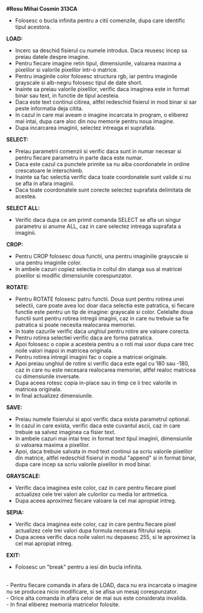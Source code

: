 <b>#Rosu Mihai Cosmin 313CA</b>

- Folosesc o bucla infinita pentru a citii comenzile, dupa care identific tipul
acestora.

<b>LOAD:</b>
- Incerc sa deschid fisierul cu numele introdus. Daca reusesc incep sa preiau
datele despre imagine.
- Pentru fiecare imagine retin tipul, dimensiunile, valoarea maxima a pixelilor
si valorile pixelilor intr-o matrice.
- Pentru imaginile color folosesc structura rgb, iar pentru imaginile grayscale
si alb-negru folosesc tipul de date short.
- Inainte sa preiau valorile pixelilor, verific daca imaginea este in format
binar sau text, in functie de tipul acesteia.
- Daca este text continui citirea, altfel redeschid fisierul in mod binar si
sar peste informatia deja citita.
- In cazul in care mai aveam o imagine incarcata in program, o eliberez mai
intai, dupa care aloc din nou memorie pentru noua imagine.
- Dupa incarcarea imaginii, selectez intreaga ei suprafata.

<b>SELECT:</b>
- Preiau parametrii comenzii si verific daca sunt in numar necesar si pentru
fiecare parametru in parte daca este numar.
- Daca este cazul ca punctele primite sa nu aiba coordonatele in ordine
crescatoare le interschimb.
- Inainte sa fac selectia verific daca toate coordonatele sunt valide si nu
se afla in afara imaginii.
- Daca toate coordonatele sunt corecte selectez suprafata delimitata de
acestea.

<b>SELECT ALL:</b>
- Verific daca dupa ce am primit comanda SELECT se afla un singur parametru
si anume ALL, caz in care selectez intreaga suprafata a imaginii.

<b>CROP:</b>
- Pentru CROP folosesc doua functii, una pentru imaginiile grayscale si una
pentru imaginile color.
- In ambele cazuri copiez selectia in coltul din stanga sus al matricei
pixelilor si modific dimensiunile corespunzator.

<b>ROTATE:</b>
- Pentru ROTATE folosesc patru functii. Doua sunt pentru rotirea unei selectii,
care poate avea loc doar daca selectia este patratica, si fiecare functie este
pentru un tip de imagine: grayscale si color. Celelalte doua functii sunt
pentru rotirea intregii imagini, caz in care nu trebuie sa fie patratica si
poate necesita realocarea memoriei.
- In toate cazurile verific daca unghiul pentru rotire are valoare corecta.
- Pentru rotirea selectiei verific daca are forma patratica.
- Apoi folosesc o copie a acesteia pentru a o roti mai usor dupa care trec noile
valori inapoi in matricea originala.
- Pentru rotirea intregii imagini fac o copie a matricei originale.
- Apoi preiau unghiul de rotire si verific daca este egal cu 180 sau -180, caz
in care nu este necesara realocarea memoriei, altfel realoc matricea cu
dimensiunile inversate.
- Dupa aceea rotesc copia in-place sau in timp ce ii trec valorile in matricea
originala.
- In final actualizez dimensiunile.

<b>SAVE:</b>
- Preiau numele fisierului si apoi verific daca exista parametrul optional.
- In cazul in care exista, verific daca este cuvantul ascii, caz in care trebuie
sa salvez imaginea ca fisier text.
- In ambele cazuri mai intai trec in format text tipul imaginii, dimensiunile si
valoarea maxima a pixelilor.
- Apoi, daca trebuie salvata in mod text continui sa scriu valorile pixelilor
din matrice, altfel redeschid fisierul in modul "append" si in format binar,
dupa care incep sa scriu valorile pixelilor in mod binar.

<b>GRAYSCALE:</b>
- Verific daca imaginea este color, caz in care pentru fiecare pixel actualizez
cele trei valori ale culorilor cu media lor aritmetica.
- Dupa aceea aproximez fiecare valoare la cel mai apropiat intreg.

<b>SEPIA:</b>
- Verific daca imaginea este color, caz in care pentru fiecare pixel actualizez
cele trei valori dupa formula necesara filtrului sepia.
- Dupa aceea verific daca noile valori nu depasesc 255, si le aproximez la cel
mai apropiat intreg.

<b>EXIT:</b>
- Folosesc un "break" pentru a iesi din bucla infinita.

</br>
- Pentru fiecare comanda in afara de LOAD, daca nu era incarcata o imagine nu se
producea nicio modificare, si se afisa un mesaj corespunzator.</br>
- Orice alta comanda in afara celor de mai sus este considerata invalida.</br>
- In final eliberez memoria matricelor folosite.</br>
